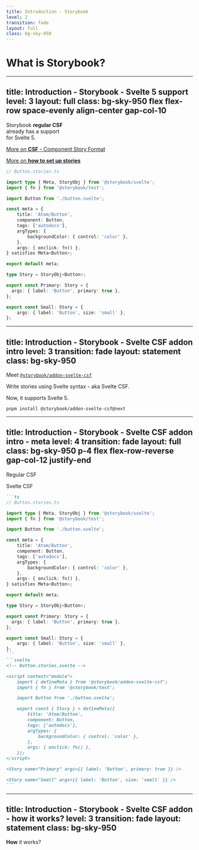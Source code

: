 ```yaml
---
title: Introduction - Storybook
level: 2
transition: fade
layout: full
class: bg-sky-950
---
```


# **What** is <logos-storybook-icon /> Storybook?

---
title: Introduction - Storybook - Svelte 5 support
level: 3
layout: full
class: bg-sky-950 flex flex-row space-evenly align-center gap-col-10
---

<div id="left" class="flex flex-col justify-center">
<v-clicks>

<p class="text-center text-3xl !leading-snug">
<logos-storybook-icon /> Storybook <strong>regular CSF</strong><br>
already has a support<br>
for <logos-svelte-icon /> Svelte 5.
</p>

<p>
    <a href="https://storybook.js.org/docs/api/csf" target="_blank">
    <carbon-direct-link /> <twemoji-backhand-index-pointing-right /> More on <strong>CSF</strong> - Component Story Format <twemoji-backhand-index-pointing-left />
    </a>
</p>

<p>
    <a href="https://storybook.js.org/docs/api/csf" target="_blank">
    <carbon-direct-link /> <twemoji-backhand-index-pointing-right /> More on <strong>how to set up stories</strong> <twemoji-backhand-index-pointing-left />
    </a>
</p>

</v-clicks>
</div>

<div id="right">

```ts
// Button.stories.ts

import type { Meta, StoryObj } from '@storybook/svelte';
import { fn } from '@storybook/test';

import Button from './button.svelte';

const meta = {
    title: 'Atom/Button',
    component: Button,
    tags: ['autodocs'],
    argTypes: {
        backgroundColor: { control: 'color' },
    },
    args: { onclick: fn() },
} satisfies Meta<Button>;

export default meta;

type Story = StoryObj<Button>;

export const Primary: Story = {
  args: { label: 'Button', primary: true },
};

export const Small: Story = {
    args: { label: 'Button', size: 'small' },
};
```

</div>

<style>
    strong {
        @apply text-secondary;
    }
</style>

---
title: Introduction - Storybook - Svelte CSF addon intro
level: 3
transition: fade
layout: statement
class: bg-sky-950
---


<p class="text-4xl">
Meet <a href="https://github.com/storybookjs/addon-svelte-csf"><logos-storybook-icon /> <code>@storybook/addon-svelte-csf</code></a>
</p>

<v-clicks>

<p class="!mt-8 text-4xl">
Write stories using <logos-svelte-icon /> Svelte syntax - aka <span color="secondary">Svelte CSF</span>.
</p>

<p class="!mt-12 text-6xl">
Now, it <span class="color-secondary">supports</span> <logos-svelte-icon /> <span class="decoration-underline">Svelte <span class="text-8xl color-secondary">5</span></span>.
</p>

<p class="!mt-4 text-3xl">
<code>pnpm install @storybook/addon-svelte-csf@next</code>
</p>

</v-clicks>

---
title: Introduction - Storybook - Svelte CSF addon intro - meta
level: 4
transition: fade
layout: full
class: bg-sky-950 p-4 flex flex-row-reverse gap-col-12 justify-end
---

<div id="right" class="self-center">

<v-click at="1" hide>
<p class="!text-5xl">
<logos-typescript-icon /> Regular CSF
</p>
</v-click>

<v-click at="1" show>
<p class="!text-5xl">
<logos-svelte-icon /> Svelte CSF
</p>
</v-click>

</div>

<div id="left" class="self-center justify-self-end w-fit">

````md magic-move
```ts
// Button.stories.ts

import type { Meta, StoryObj } from '@storybook/svelte';
import { fn } from '@storybook/test';

import Button from './button.svelte';

const meta = {
    title: 'Atom/Button',
    component: Button,
    tags: ['autodocs'],
    argTypes: {
        backgroundColor: { control: 'color' },
    },
    args: { onclick: fn() },
} satisfies Meta<Button>;

export default meta;

type Story = StoryObj<Button>;

export const Primary: Story = {
  args: { label: 'Button', primary: true },
};

export const Small: Story = {
    args: { label: 'Button', size: 'small' },
};
```
```svelte
<!-- Button.stories.svelte -->

<script context="module">
    import { defineMeta } from '@storybook/addon-svelte-csf';
    import { fn } from '@storybook/test';

    import Button from './button.svelte';

    export const { Story } = defineMeta({
        title: 'Atom/Button',
        component: Button,
        tags: ['autodocs'],
        argTypes: {
            backgroundColor: { control: 'color' },
        },
        args: { onclick: fn() },
    });
</script>

<Story name="Primary" args={{ label: 'Button', primary: true }} />

<Story name="Small" args={{ label: 'Button', size: 'small' }} />
```
````

</div>

---
title: Introduction - Storybook - Svelte CSF addon - how it works?
level: 3
transition: fade
layout: statement
class: bg-sky-950
---

<p class="text-8xl">
<strong>How</strong> it works?
</p>

<style>
    strong {
        @apply text-secondary;
    }
</style>